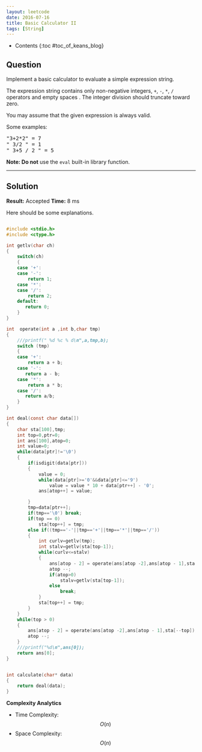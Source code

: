 ```yaml
---
layout: leetcode
date: 2016-07-16
title: Basic Calculator II
tags: [String]
---
```


* Contents
{:toc #toc_of_keans_blog}

## Question

Implement a basic calculator to evaluate a simple expression string.

The expression string contains only non-negative integers, `+`, `-`, `*`, `/` operators and empty spaces . The integer division should truncate toward zero.

You may assume that the given expression is always valid.

Some examples:
<pre>
"3+2*2" = 7
" 3/2 " = 1
" 3+5 / 2 " = 5
</pre>

**Note: Do not** use the `eval` built-in library function.




***

## Solution

**Result:** Accepted **Time:** 8 ms

Here should be some explanations.

```c

#include <stdio.h>
#include <ctype.h>

int getlv(char ch)
{
    switch(ch)
    {
    case '+':
    case '-':
        return 1;
    case '*':
    case '/':
        return 2;
    default:
       return 0;
    }
}

int  operate(int a ,int b,char tmp)
{
    ///printf(" %d %c % d\n",a,tmp,b);
    switch (tmp)
    {
    case '+':
        return a + b;
    case '-':
       return a - b;
    case '*':
        return a * b;
    case '/':
       return a/b;
    }
}

int deal(const char data[])
{
    char sta[100],tmp;
    int top=0,ptr=0;
    int ans[100],atop=0;
    int value=0;
    while(data[ptr]!='\0')
    {
        if(isdigit(data[ptr]))
        {
            value = 0;
            while(data[ptr]>='0'&&data[ptr]<='9')
                value = value * 10 + data[ptr++] - '0';
            ans[atop++] = value;

        }
        tmp=data[ptr++];
        if(tmp=='\0') break;
        if(top == 0)
            sta[top++] = tmp;
        else if((tmp=='-'||tmp=='+'||tmp=='*'||tmp=='/'))
        {
            int curlv=getlv(tmp);
            int stalv=getlv(sta[top-1]);
            while(curlv<=stalv)
            {
                ans[atop - 2] = operate(ans[atop -2],ans[atop - 1],sta[--top]);
                atop --;
                if(atop>0)
                    stalv=getlv(sta[top-1]);
                else
                    break;
            }
            sta[top++] = tmp;
        }
    }
    while(top > 0)
    {
        ans[atop - 2] = operate(ans[atop -2],ans[atop - 1],sta[--top]);
        atop --;
    }
    ///printf("%d\n",ans[0]);
    return ans[0];
}


int calculate(char* data)
{
    return deal(data);
}
```

**Complexity Analytics**

- Time Complexity: $$O(n)$$
- Space Complexity: $$O(n)$$
